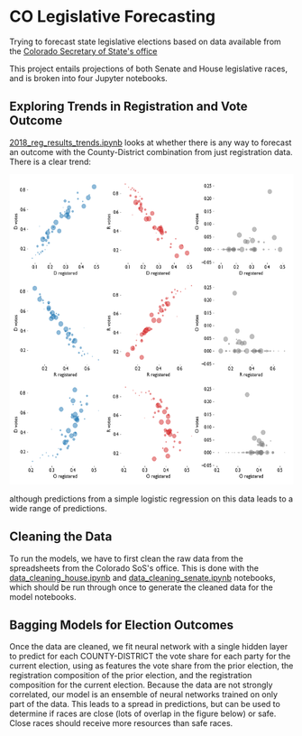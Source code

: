 # CO Legislative Forecasting

Trying to forecast state legislative elections based on data available from the [Colorado Secretary of State's office](https://www.sos.state.co.us/pubs/elections/resultsData.html?menuheaders=5)

This project entails projections of both Senate and House legislative races, and is broken into four Jupyter notebooks. 

## Exploring Trends in Registration and Vote Outcome

[2018_reg_results_trends.ipynb](./notebooks/2018_reg_results_trends.ipynb) looks at whether there is any way to forecast an outcome with the County-District combination from just registration data. There is a clear trend:

<p align="center">
  <img width="550" height="550" src="./figs/votes_vs_regs.png?raw=true">
</p>

although predictions from a simple logistic regression on this data leads to a wide range of predictions.

## Cleaning the Data

To run the models, we have to first clean the raw data from the spreadsheets from the Colorado SoS's office. This is done with the [data_cleaning_house.ipynb](./notebooks/data_cleaning_house.ipynb) and [data_cleaning_senate.ipynb](./notebooks/data_cleaning_senate.ipynb) notebooks, which should be run through once to generate the cleaned data for the model notebooks.

## Bagging Models for Election Outcomes

Once the data are cleaned, we fit neural network with a single hidden layer to predict for each COUNTY-DISTRICT the vote share for each party for the current election, using as features the vote share from the prior election, the registration composition of the prior election, and the registration composition for the current election. Because the data are not strongly correlated, our model is an ensemble of neural networks trained on only part of the data. This leads to a spread in predictions, but can be used to determine if races are close (lots of overlap in the figure below) or safe. Close races should receive more resources than safe races.
